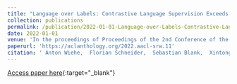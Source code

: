 ```yaml
---
title: "Language over Labels: Contrastive Language Supervision Exceeds Purely Label-Supervised Classification Performance on Chest X-Rays"
collection: publications
permalink: /publication/2022-01-01-Language-over-Labels-Contrastive-Language-Supervision-Exceeds-Purely-Label-Supervised-Classification-Performance-on-Chest-X-Rays
date: 2022-01-01
venue: 'In the proceedings of Proceedings of the 2nd Conference of the Asia-Pacific Chapter of the Association for Computational Linguistics and the 12th International Joint Conference on Natural Language Processing: Student Research Workshop'
paperurl: 'https://aclanthology.org/2022.aacl-srw.11'
citation: ' Anton Wiehe,  Florian Schneider,  Sebastian Blank,  Xintong Wang,  Hans-Peter Zorn,  Christian Biemann, &quot;Language over Labels: Contrastive Language Supervision Exceeds Purely Label-Supervised Classification Performance on Chest X-Rays.&quot; In the proceedings of Proceedings of the 2nd Conference of the Asia-Pacific Chapter of the Association for Computational Linguistics and the 12th International Joint Conference on Natural Language Processing: Student Research Workshop, 2022.'
---
```

[Access paper here](https://aclanthology.org/2022.aacl-srw.11){:target="_blank"}
